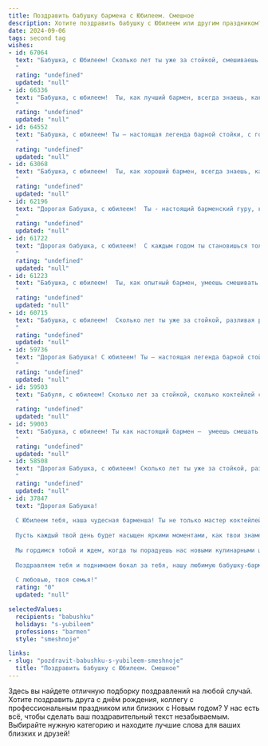 ```yaml
---
title: Поздравить бабушку бармена с Юбилеем. Смешное
description: Хотите поздравить бабушку с Юбилеем или другим праздником? Наш ИИ создаст незабываемое поздравление, а вы обязательно выделитесь среди других.  
date: 2024-09-06
tags: second tag
wishes:
- id: 67064
  text: "Бабушка, с Юбилеем! Сколько лет ты уже за стойкой, смешиваешь не только коктейли, но и судьбы?  Желаем тебе крепкого здоровья, чтобы ты могла продолжать бодрить всех гостей своими \"шедеврами\", и чтоб твоей улыбке всегда сопутствовал звон бокалов! 🎉🥂
  "
  rating: "undefined"
  updated: "null"
- id: 66336
  text: "Бабушка, с юбилеем!  Ты, как лучший бармен, всегда знаешь, как угостить и \"налить\" по полной! Пусть твои \"коктейли\" жизни всегда будут искриться счастьем, а \"напиток\"  любви - не кончается никогда! 🥂
  "
  rating: "undefined"
  updated: "null"
- id: 64552
  text: "Бабушка, с юбилеем! Ты — настоящая легенда барной стойки, с годами только улучшающая свой коктейль \"Бабушкина радости\"! Желаем тебе, чтобы твоя жизнь была такой же яркой и игристой, как твои напитки, а бокал счастья был всегда полон! 🥂
  "
  rating: "undefined"
  updated: "null"
- id: 63068
  text: "Бабушка, с юбилеем!  Ты, как хороший бармен, всегда знаешь, как сделать жизнь ярче и вкуснее, будь то коктейль из семейных  историй или настойка мудрых советов.  Желаем тебе еще много лет радоваться жизни, удивлять всех своими рецептами и, конечно же, никогда не забывать  о \"крепком напитке\" -  хорошем настроении!
  "
  rating: "undefined"
  updated: "null"
- id: 62196
  text: "Дорогая Бабушка, с юбилеем!  Ты - настоящий барменский гуру, который знает секреты всех самых вкусных коктейлей!  Желаю тебе, чтобы в твоей жизни было столько же пузырьков шампанского, сколько у тебя было улыбок за долгие годы!
  "
  rating: "undefined"
  updated: "null"
- id: 61722
  text: "Дорогая бабушка, с юбилеем!  С каждым годом ты становишься только мудрее, опытнее... и, кажется, всё лучше умеешь готовить коктейли! 😉  Желаем тебе крепкого здоровья, чтобы  радовать нас своими шедеврами еще много-много лет! 🍸🥂
  "
  rating: "undefined"
  updated: "null"
- id: 61223
  text: "Бабушка, с юбилеем!  Ты, как опытный бармен, умеешь смешивать жизнь из самых ярких ингредиентов: любви, заботы и, конечно же,  щепотки фирменного бабушкиного юмора! 🥳🥂  Желаем тебе ещё больше  лет наливать в бокалы счастья и радости для всех вокруг! 🎉
  "
  rating: "undefined"
  updated: "null"
- id: 60715
  text: "Бабушка, с юбилеем!  Сколько лет ты уже за стойкой, разливая радость и улыбки,  мастерски смешивая коктейли и истории,  и каждый раз, как по мановению волшебной палочки, превращаешь обычный вечер в незабываемый праздник!  Желаем тебе  неиссякаемого запаса бодрости,  пусть  твои \"миксы\"  всегда будут  яркими и  вкусными, а  гостей  -  весёлыми и  жаждущими  еще!
  "
  rating: "undefined"
  updated: "null"
- id: 59736
  text: "Дорогая Бабушка! С юбилеем! Ты – настоящая легенда барной стойки, мастерски смешивающая коктейли и улыбки! Желаем тебе крепкого здоровья, бодрящих напитков и чтобы все твои клиенты были только довольными! 🍸🎉🥂
  "
  rating: "undefined"
  updated: "null"
- id: 59503
  text: "Бабуля, с юбилеем! Сколько лет за стойкой, сколько коктейлей смешано, сколько историй выслушано! Ты - настоящий бармен-легенда, мастер своего дела и хранительница всех секретов! Желаем тебе крепкого здоровья, море улыбок и чтобы в твоём стакане всегда была только самая вкусная \"жизненная\" настойка!
  "
  rating: "undefined"
  updated: "null"
- id: 59003
  text: "Бабушка, с юбилеем! Ты как настоящий бармен –  умеешь смешать такой коктейль из жизни, что каждый день – праздник! Желаем тебе еще долгих лет, чтобы  и дальше радовать нас своим неповторимым рецептом счастья! 🎉🥂
  "
  rating: "undefined"
  updated: "null"
- id: 58508
  text: "Дорогая Бабушка, с юбилеем! Сколько лет ты уже за стойкой, разливая радость и улыбки, как настоящий бармен-волшебник! Поздравляем с круглой датой, желаем неиссякаемого запаса шуток, крепких спиртных напитков и… нет, подожди,  это уже твой внук задумался о будущем! 😉  В общем, крепкого здоровья, бабушка, чтобы еще много лет радовать всех нас своим фирменным коктейлем - \"Бабушкиным счастьем\"! 😄🥂
  "
  rating: "undefined"
  updated: "null"
- id: 37847
  text: "Дорогая Бабушка!
  
  С Юбилеем тебя, наша чудесная барменша! Ты не только мастер коктейлей, но и настоящий волшебник в нашей жизни. Желаем, чтобы каждый день был, как твой лучший шейк — взбивая радость с улыбками и добавляя щепотку веселья!
  
  Пусть каждый твой день будет насыщен яркими моментами, как твои знаменитые напитки — сладкие, кислые и немного с перчинкой! Оставайся такой же энергичной и оптимистичной, как вечером за стойкой, когда ты создаешь волшебство для всех нас.
  
  Мы гордимся тобой и ждем, когда ты порадуешь нас новыми кулинарными шедеврами! Пусть твоя жизнь будет полна незабываемых «коктейльных» мгновений, а печали - как те невыпитые рюмки — просто останутся на заднем плане!
  
  Поздравляем тебя и поднимаем бокал за тебя, нашу любимую бабушку-барменшу! Счастья, здоровья и много поводов для праздника! 🍹🎉
  
  С любовью, твоя семья!"
  rating: "0"
  updated: "null"

selectedValues:
  recipients: "babushku"
  holidays: "s-yubileem"
  professions: "barmen"
  style: "smeshnoje"

links:
- slug: "pozdravit-babushku-s-yubileem-smeshnoje"
  title: "Поздравить бабушку с Юбилеем. Смешное"
---
```


Здесь вы найдете отличную подборку поздравлений на любой случай. 
Хотите поздравить друга с днём рождения, коллегу с профессиональным праздником или близких с Новым годом? У нас есть всё, чтобы сделать ваш поздравительный текст незабываемым. Выбирайте нужную категорию и находите лучшие слова для ваших близких и друзей!
